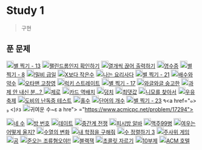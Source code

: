 # Study 1
> 구현

## 푼 문제
<a href="https://www.acmicpc.net/problem/2523"><img src="https://static.solved.ac/tier_small/3.svg" width="19px" height="19px"/>별 찍기 - 13</a>
<a href="https://www.acmicpc.net/problem/10988"><img src="https://static.solved.ac/tier_small/5.svg" width="19px" height="19px"/>팰린드롬인지 확인하기</a>
<a href="https://www.acmicpc.net/problem/11721"><img src="https://static.solved.ac/tier_small/4.svg" width="19px" height="19px"/>열개씩 끊어 출력하기</a>
<a href="https://www.acmicpc.net/problem/5565"><img src="https://static.solved.ac/tier_small/3.svg" width="19px" height="19px"/>영수증</a>
<a href="https://www.acmicpc.net/problem/2445"><img src="https://static.solved.ac/tier_small/3.svg" width="19px" height="19px"/>별 찍기 - 8</a>
<a href="https://www.acmicpc.net/problem/11365"><img src="https://static.solved.ac/tier_small/4.svg" width="19px" height="19px"/>!밀비 급일</a>
<a href="https://www.acmicpc.net/problem/10871"><img src="https://static.solved.ac/tier_small/3.svg" width="19px" height="19px"/>X보다 작은수</a>
<a href="https://www.acmicpc.net/problem/2953"><img src="https://static.solved.ac/tier_small/3.svg" width="19px" height="19px"/>나는 요리사다</a>
<a href="https://www.acmicpc.net/problem/10996"><img src="https://static.solved.ac/tier_small/4.svg" width="19px" height="19px"/>별 찍기 - 21</a>
<a href="https://www.acmicpc.net/problem/5086"><img src="https://static.solved.ac/tier_small/3.svg" width="19px" height="19px"/>배수와 약수</a>
<a href="https://www.acmicpc.net/problem/2711"><img src="https://static.solved.ac/tier_small/4.svg" width="19px" height="19px"/>오타맨 고창영</a>
<a href="https://www.acmicpc.net/problem/18406"><img src="https://static.solved.ac/tier_small/4.svg" width="19px" height="19px"/>럭키 스트레이트</a>
<a href="https://www.acmicpc.net/problem/10992"><img src="https://static.solved.ac/tier_small/3.svg" width="19px" height="19px"/>별 찍기 - 17</a>
<a href="https://www.acmicpc.net/problem/17388"><img src="https://static.solved.ac/tier_small/2.svg" width="19px" height="19px"/>와글와글 숭고한</a>
<a href="https://www.acmicpc.net/problem/5597"><img src="https://static.solved.ac/tier_small/4.svg" width="19px" height="19px"/>과제 안 내신 분...?	</a>
<a href="https://www.acmicpc.net/problem/10773"><img src="https://static.solved.ac/tier_small/7.svg" width="19px" height="19px"/>제로</a>
<a href="https://www.acmicpc.net/problem/10804"><img src="https://static.solved.ac/tier_small/4.svg" width="19px" height="19px"/>카드 역배치</a>
<a href="https://www.acmicpc.net/problem/7568"><img src="https://static.solved.ac/tier_small/6.svg" width="19px" height="19px"/>덩치</a>
<a href="https://www.acmicpc.net/problem/2562"><img src="https://static.solved.ac/tier_small/4.svg" width="19px" height="19px"/>최댓값</a>
<a href="https://www.acmicpc.net/problem/10173"><img src="https://static.solved.ac/tier_small/4.svg" width="19px" height="19px"/>니모를 찾아서</a>
<a href="https://www.acmicpc.net/problem/14720"><img src="https://static.solved.ac/tier_small/3.svg" width="19px" height="19px"/>우유 축제</a>
<a href="https://www.acmicpc.net/problem/2204"><img src="https://static.solved.ac/tier_small/6.svg" width="19px" height="19px"/>도비의 난독증 테스트</a>
<a href="https://www.acmicpc.net/problem/2576"><img src="https://static.solved.ac/tier_small/3.svg" width="19px" height="19px"/>홀수</a>
<a href="https://www.acmicpc.net/problem/1152"><img src="https://static.solved.ac/tier_small/4.svg" width="19px" height="19px"/>단어의 개수</a>
<a href="https://www.acmicpc.net/problem/13015"><img src="https://static.solved.ac/tier_small/6.svg" width="19px" height="19px"/>별 찍기 - 23</a>
٩<a href="๑> ₃ <)۶з	</a><img src="https://static.solved.ac/tier_small/5.svg" width="19px" height="19px"/>귀여운 수~ε
a hre">
="https://www.acmicpc.net/problem/17294">

<a href="https://www.acmicpc.net/problem/10824"><img src="https://static.solved.ac/tier_small/3.svg" width="19px" height="19px"/>네 수</a>
<a href="https://www.acmicpc.net/problem/1475"><img src="https://static.solved.ac/tier_small/6.svg" width="19px" height="19px"/>방 번호</a>
<a href="https://www.acmicpc.net/problem/1296"><img src="https://static.solved.ac/tier_small/4.svg" width="19px" height="19px"/>데이트</a>
<a href="https://www.acmicpc.net/problem/4435"><img src="https://static.solved.ac/tier_small/4.svg" width="19px" height="19px"/>중간계 전쟁</a>
<a href="https://www.acmicpc.net/problem/1453"><img src="https://static.solved.ac/tier_small/5.svg" width="19px" height="19px"/>피시방 알바</a>
<a href="https://www.acmicpc.net/problem/17293"><img src="https://static.solved.ac/tier_small/5.svg" width="19px" height="19px"/>맥주99병</a>
<a href="https://www.acmicpc.net/problem/9536"><img src="https://static.solved.ac/tier_small/6.svg" width="19px" height="19px"/>여우는 어떻게 울지?</a>
<a href="https://www.acmicpc.net/problem/1551"><img src="https://static.solved.ac/tier_small/4.svg" width="19px" height="19px"/>수열의 변화</a>
<a href="https://www.acmicpc.net/problem/10984"><img src="https://static.solved.ac/tier_small/3.svg" width="19px" height="19px"/>내 학점을 구해줘</a>
<a href="https://www.acmicpc.net/problem/10989"><img src="https://static.solved.ac/tier_small/6.svg" width="19px" height="19px"/>수 정렬하기 3</a>
<a href="https://www.acmicpc.net/problem/10103"><img src="https://static.solved.ac/tier_small/3.svg" width="19px" height="19px"/>주사위 게임</a>
<a href="https://www.acmicpc.net/problem/1547"><img src="https://static.solved.ac/tier_small/3.svg" width="19px" height="19px"/>공</a>
<a href="https://www.acmicpc.net/problem/14647"><img src="https://static.solved.ac/tier_small/5.svg" width="19px" height="19px"/>준오는 조류혐오야!!</a>
<a href="https://www.acmicpc.net/problem/2798"><img src="https://static.solved.ac/tier_small/4.svg" width="19px" height="19px"/>블랙잭</a>
<a href="https://www.acmicpc.net/problem/2163"><img src="https://static.solved.ac/tier_small/3.svg" width="19px" height="19px"/>초콜릿 자르기</a>
<a href="https://www.acmicpc.net/problem/10797"><img src="https://static.solved.ac/tier_small/2.svg" width="19px" height="19px"/>10부제</a>
<a href="https://www.acmicpc.net/problem/10250"><img src="https://static.solved.ac/tier_small/3.svg" width="19px" height="19px"/>ACM 호텔</a>